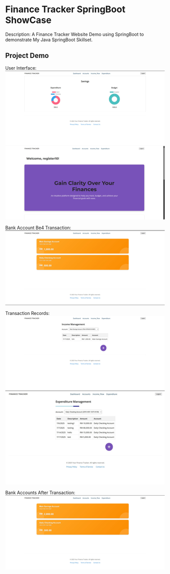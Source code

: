# Finance Tracker SpringBoot ShowCase
Description: A Finance Tracker Website Demo using SpringBoot to demonstrate My Java SpringBoot Skillset.

## Project Demo
User Interface:
![User Dashboard](/Demo/FI_Dashboard.JPG)
![User Home](/Demo/FI_Home.JPG)

Bank Account Be4 Transaction:
![User Bank Acc Be4](/Demo/Acc_Be4.JPG)

Transaction Records:
![User Income](/Demo/FI_Income.JPG)
![User Expenditure](/Demo/FI_Exp_test.JPG)

Bank Accounts After Transaction:
![User Bank Acc After](/Demo/Acc_After.JPG)

